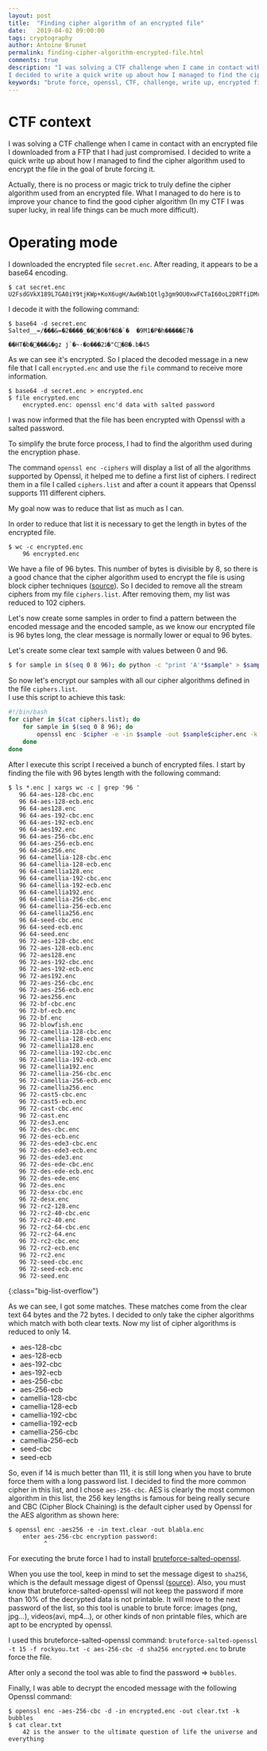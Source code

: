 ```yaml
---
layout: post
title:  "Finding cipher algorithm of an encrypted file"
date:   2019-04-02 09:00:00
tags: cryptography
author: Antoine Brunet
permalink: finding-cipher-algorithm-encrypted-file.html
comments: true
description: "I was solving a CTF challenge when I came in contact with an encrypted file I downloaded from a FTP that I had just compromised.
I decided to write a quick write up about how I managed to find the cipher algorithm used to encrypt the file in the goal of brute forcing it."
keywords: "brute force, openssl, CTF, challenge, write up, encrypted file, cryptography"
---
```


# CTF context

I was solving a CTF challenge when I came in contact with an encrypted file I downloaded from a FTP that I had just compromised.
I decided to write a quick write up about how I managed to find the cipher algorithm used to encrypt the file in the goal of brute forcing it.

Actually, there is no process or magic trick to truly define the cipher algorithm used from an encrypted file. What I managed to do here is to improve your chance to find the good cipher algorithm (In my CTF I was super lucky, in real life things can be much more difficult).

# Operating mode

I downloaded the encrypted file `secret.enc`. After reading, it appears to be a base64 encoding.

```
$ cat secret.enc
U2FsdGVkX189L7GA0iY9tjKWp+KoX6ugH/Aw6Wb1Qtlg3gm9OU0xwFCTaI60oL2DRTfiDMroSFTRYgD7Bor+8Ca/Z3ogamDQfi2RyZLOwLsy2oj7IkMZf7lCqS5izjQ1
```

I decode it with the following command:

```
$ base64 -d secret.enc
Salted__=/���&=�2����_���0�f�B�`�	�9M1�P�h�����E7�
                                                        ��HT�b����&�gz j`�~-�ɒ���2ڈ�"C�B�.b�45
```

As we can see it's encrypted. So I placed the decoded message in a new file that I call `encrypted.enc` and use the `file` command to receive more information.

```
$ base64 -d secret.enc > encrypted.enc
$ file encrypted.enc
    encrypted.enc: openssl enc'd data with salted password
```

I was now informed that the file has been encrypted with Openssl with a salted password.

To simplify the brute force process, I had to find the algorithm used during the encryption phase.

The command `openssl enc -ciphers` will display a list of all the algorithms supported by Openssl, it helped me to define a first list of ciphers.
I redirect them in a file I called `ciphers.list` and after a count it appears that Openssl supports 111 different ciphers.

My goal now was to reduce that list as much as I can.

In order to reduce that list it is necessary to get the length in bytes of the encrypted file.

```
$ wc -c encrypted.enc
    96 encrypted.enc
```

We have a file of 96 bytes. This number of bytes is divisible by 8, so there is a good chance that the cipher algorithm used to encrypt the file is using block cipher techniques ([source](https://en.wikipedia.org/wiki/Block_size_(cryptography))). So I decided to remove all the stream ciphers from my file `ciphers.list`. After removing them, my list was reduced to 102 ciphers.

Let's now create some samples in order to find a pattern between the encoded message and the encoded sample, as we know our encrypted file is 96 bytes long, the clear message is normally lower or equal to 96 bytes.

Let's create some clear text sample with values between 0 and 96.

```sh
$ for sample in $(seq 0 8 96); do python -c "print 'A'*$sample" > $sample; done
```

So now let's encrypt our samples with all our cipher algorithms defined in the file `ciphers.list`.  
I use this script to achieve this task:

```sh
#!/bin/bash
for cipher in $(cat ciphers.list); do
    for sample in $(seq 0 8 96); do
        openssl enc -$cipher -e -in $sample -out $sample$cipher.enc -k whyDudewhy
    done
done
```

After I execute this script I received a bunch of encrypted files.
I start by finding the file with 96 bytes length with the following command:

```
$ ls *.enc | xargs wc -c | grep '96 '
   96 64-aes-128-cbc.enc
   96 64-aes-128-ecb.enc
   96 64-aes128.enc
   96 64-aes-192-cbc.enc
   96 64-aes-192-ecb.enc
   96 64-aes192.enc
   96 64-aes-256-cbc.enc
   96 64-aes-256-ecb.enc
   96 64-aes256.enc
   96 64-camellia-128-cbc.enc
   96 64-camellia-128-ecb.enc
   96 64-camellia128.enc
   96 64-camellia-192-cbc.enc
   96 64-camellia-192-ecb.enc
   96 64-camellia192.enc
   96 64-camellia-256-cbc.enc
   96 64-camellia-256-ecb.enc
   96 64-camellia256.enc
   96 64-seed-cbc.enc
   96 64-seed-ecb.enc
   96 64-seed.enc
   96 72-aes-128-cbc.enc
   96 72-aes-128-ecb.enc
   96 72-aes128.enc
   96 72-aes-192-cbc.enc
   96 72-aes-192-ecb.enc
   96 72-aes192.enc
   96 72-aes-256-cbc.enc
   96 72-aes-256-ecb.enc
   96 72-aes256.enc
   96 72-bf-cbc.enc
   96 72-bf-ecb.enc
   96 72-bf.enc
   96 72-blowfish.enc
   96 72-camellia-128-cbc.enc
   96 72-camellia-128-ecb.enc
   96 72-camellia128.enc
   96 72-camellia-192-cbc.enc
   96 72-camellia-192-ecb.enc
   96 72-camellia192.enc
   96 72-camellia-256-cbc.enc
   96 72-camellia-256-ecb.enc
   96 72-camellia256.enc
   96 72-cast5-cbc.enc
   96 72-cast5-ecb.enc
   96 72-cast-cbc.enc
   96 72-cast.enc
   96 72-des3.enc
   96 72-des-cbc.enc
   96 72-des-ecb.enc
   96 72-des-ede3-cbc.enc
   96 72-des-ede3-ecb.enc
   96 72-des-ede3.enc
   96 72-des-ede-cbc.enc
   96 72-des-ede-ecb.enc
   96 72-des-ede.enc
   96 72-des.enc
   96 72-desx-cbc.enc
   96 72-desx.enc
   96 72-rc2-128.enc
   96 72-rc2-40-cbc.enc
   96 72-rc2-40.enc
   96 72-rc2-64-cbc.enc
   96 72-rc2-64.enc
   96 72-rc2-cbc.enc
   96 72-rc2-ecb.enc
   96 72-rc2.enc
   96 72-seed-cbc.enc
   96 72-seed-ecb.enc
   96 72-seed.enc
```
{:class="big-list-overflow"}

As we can see, I got some matches. These matches come from the clear text 64 bytes and the 72 bytes.
I decided to only take the cipher algorithms which match with both clear texts.
Now my list of cipher algorithms is reduced to only 14.

- aes-128-cbc
- aes-128-ecb
- aes-192-cbc
- aes-192-ecb
- aes-256-cbc
- aes-256-ecb
- camellia-128-cbc
- camellia-128-ecb
- camellia-192-cbc
- camellia-192-ecb
- camellia-256-cbc
- camellia-256-ecb
- seed-cbc
- seed-ecb

So, even if 14 is much better than 111, it is still long when you have to brute force them with a long password list.
I decided to find the more common cipher in this list, and I chose `aes-256-cbc`. AES is clearly the most common algorithm in this list, the 256 key lengths is famous for being really secure and CBC (Cipher Block Chaining) is the default cipher used by Openssl for the AES algorithm as shown here:

```
$ openssl enc -aes256 -e -in text.clear -out blabla.enc
    enter aes-256-cbc encryption password:
          ^
```

For executing the brute force I had to install [bruteforce-salted-openssl](https://github.com/glv2/bruteforce-salted-openssl).

When you use the tool, keep in mind to set the message digest to `sha256`, which is the default message digest of Openssl ([source](https://www.openssl.org/docs/man1.1.1/man1/dgst.html)). Also, you must know that bruteforce-salted-openssl will not keep the password if more than 10% of the decrypted data is not printable. It will move to the next password of the list, so this tool is unable to brute force: images (png, jpg...), videos(avi, mp4...), or other kinds of non printable files, which are apt to be encrypted by openssl.

I used this bruteforce-salted-openssl command: `bruteforce-salted-openssl -t 15 -f rockyou.txt -c aes-256-cbc -d sha256 encrypted.enc` to brute force the file.

After only a second the tool was able to find the password => `bubbles`.

Finally, I was able to decrypt the encoded message with the following Openssl command:

```
$ openssl enc -aes-256-cbc -d -in encrypted.enc -out clear.txt -k bubbles
$ cat clear.txt
    42 is the answer to the ultimate question of life the universe and everything
```